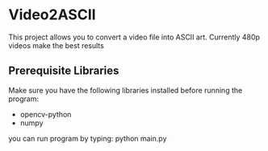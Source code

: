 # Video2ASCII

This project allows you to convert a video file into ASCII art.
Currently 480p videos make the best results

## Prerequisite Libraries

Make sure you have the following libraries installed before running the program:

- opencv-python
- numpy

you can run program by typing:
  python main.py <videofilename>
